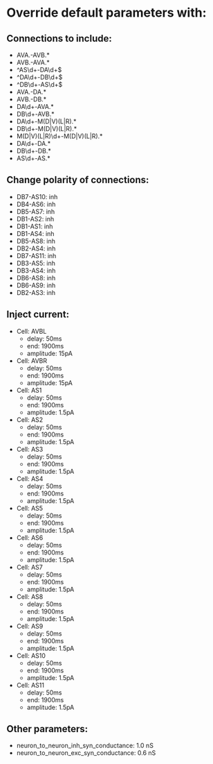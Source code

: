 # Override default parameters with:
## Connections to include:
- AVA.-AVB.*
- AVB.-AVA.*
- ^AS\d+-DA\d+$
- ^DA\d+-DB\d+$
- ^DB\d+-AS\d+$
- AVA.-DA.*
- AVB.-DB.*
- DA\d+-AVA.*
- DB\d+-AVB.*
- DA\d+-M(D|V)(L|R).*
- DB\d+-M(D|V)(L|R).*
- M(D|V)(L|R)\d+-M(D|V)(L|R).*
- DA\d+-DA.*
- DB\d+-DB.*
- AS\d+-AS.*

## Change polarity of connections:
- DB7-AS10: inh
- DB4-AS6: inh
- DB5-AS7: inh
- DB1-AS2: inh
- DB1-AS1: inh
- DB1-AS4: inh
- DB5-AS8: inh
- DB2-AS4: inh
- DB7-AS11: inh
- DB3-AS5: inh
- DB3-AS4: inh
- DB6-AS8: inh
- DB6-AS9: inh
- DB2-AS3: inh

## Inject current:
- Cell: AVBL
    - delay: 50ms
    - end: 1900ms
    - amplitude: 15pA
- Cell: AVBR
    - delay: 50ms
    - end: 1900ms
    - amplitude: 15pA
- Cell: AS1
    - delay: 50ms
    - end: 1900ms
    - amplitude: 1.5pA
- Cell: AS2
    - delay: 50ms
    - end: 1900ms
    - amplitude: 1.5pA
- Cell: AS3
    - delay: 50ms
    - end: 1900ms
    - amplitude: 1.5pA
- Cell: AS4
    - delay: 50ms
    - end: 1900ms
    - amplitude: 1.5pA
- Cell: AS5
    - delay: 50ms
    - end: 1900ms
    - amplitude: 1.5pA
- Cell: AS6
    - delay: 50ms
    - end: 1900ms
    - amplitude: 1.5pA
- Cell: AS7
    - delay: 50ms
    - end: 1900ms
    - amplitude: 1.5pA
- Cell: AS8
    - delay: 50ms
    - end: 1900ms
    - amplitude: 1.5pA
- Cell: AS9
    - delay: 50ms
    - end: 1900ms
    - amplitude: 1.5pA
- Cell: AS10
    - delay: 50ms
    - end: 1900ms
    - amplitude: 1.5pA
- Cell: AS11
    - delay: 50ms
    - end: 1900ms
    - amplitude: 1.5pA

## Other parameters:
- neuron_to_neuron_inh_syn_conductance: 1.0 nS
- neuron_to_neuron_exc_syn_conductance: 0.6 nS

